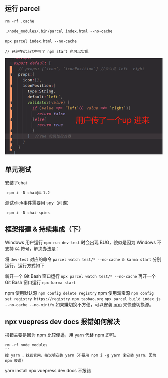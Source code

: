
## 运行 parcel

```
rm -rf .cache

./node_modules/.bin/parcel index.html --no-cache

npx parcel index.html --no-cache

// 已经在start中写了 npm start 也可以实现

```

![img.png](img.png)

## 单元测试

安装了chai

```
 npm i -D chai@4.1.2
```

测试click事件需要用 spy（间谍）

```
 npm i -D chai-spies
```

## 框架搭建 & 持续集成（下）

Windows 用户运行 `npm run dev-test` 时会出现 BUG，貌似是因为 Windows 不支持 `&&` 符号，解决办法是：

将 `dev-test` 对应的命令 `parcel watch test/* --no-cache & karma start` 分别运行，运行方式如下

新开一个 Git Bash 窗口运行 `npx parcel watch test/* --no-cache`
再开一个 Git Bash 窗口运行 `npx karma start`

npm 使用默认源  `npm config delete registry`
npm 使用淘宝源  `npm config set registry https://registry.npm.taobao.org`
`npx parcel build index.js --no-cache --no-minify`
如果嫌切换不方便，可以安装 [nrm](https://github.com/Pana/nrm) 来快速切换源。



## npx vuepress dev docs 报错如何解决
报错主要是因为 npm 比较傻逼，用 yarn 代替 npm 即可。
```
rm -rf node_modules
``
搜 yarn ，找到官网，按说明安装 yarn（不要用 npm i -g yarn 来安装 yarn，因为 npm 傻逼）
```
yarn install
npx vuepress dev docs 不报错
```